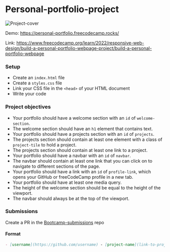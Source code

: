 # Personal-portfolio-project

![Project-cover](https://github.com/codeskills-dev/bootcamp-starter/assets/67395687/57d40090-f426-41f0-8ab8-6410f92c4401)

Demo: https://personal-portfolio.freecodecamp.rocks/

Link: https://www.freecodecamp.org/learn/2022/responsive-web-design/build-a-personal-portfolio-webpage-project/build-a-personal-portfolio-webpage

### Setup

- Create an `index.html` file
- Create a `styles.css` file
- Link your CSS file in the `<head>` of your HTML document
- Write your code

### Project objectives

- Your portfolio should have a welcome section with an `id` of `welcome-section`.
- The welcome section should have an `h1` element that contains text.
- Your portfolio should have a projects section with an `id` of `projects`.
- The projects section should contain at least one element with a class of `project-tile` to hold a project.
- The projects section should contain at least one link to a project.
- Your portfolio should have a navbar with an `id` of `navbar`.
- The navbar should contain at least one link that you can click on to navigate to different sections of the page.
- Your portfolio should have a link with an `id` of `profile-link`, which opens your GitHub or freeCodeCamp profile in a new tab.
- Your portfolio should have at least one media query.
- The height of the welcome section should be equal to the height of the viewport.
- The navbar should always be at the top of the viewport.

### Submissions

Create a PR in the [Bootcamp-submissions](https://github.com/codeskills-dev/bootcamp-submissions) repo

#### Format

```md
- [username](https://github.com/username) - [project-name](link-to-project-branch)
```
